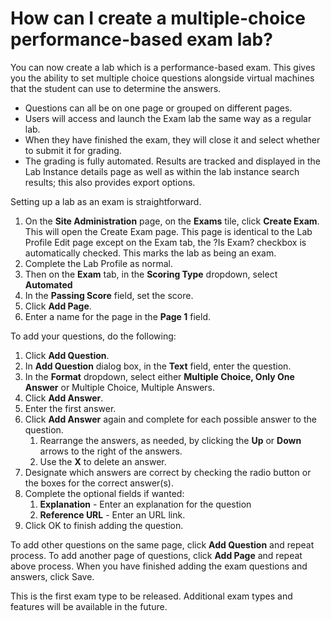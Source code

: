 # How can I create a multiple-choice performance-based exam lab?

You can now create a lab which is a performance-based exam. This gives you the ability to set multiple choice questions alongside virtual machines that the student can use to determine the answers. 

- Questions can all be on one page or grouped on different pages. 
- Users will access and launch the Exam lab the same way as a regular lab. 
- When they have finished the exam, they will close it and select whether to submit it for grading. 
- The grading is fully automated. Results are tracked and displayed in the Lab Instance details page as well as within the lab instance search results; this also provides export options.

Setting up a lab as an exam is straightforward. 
1. On the **Site Administration** page, on the **Exams** tile, click **Create Exam**. This will open the Create Exam page. This page is identical to the Lab Profile Edit page except on the Exam tab, the ?Is Exam? checkbox is automatically checked. This marks the lab as being an exam. 
1. Complete the Lab Profile as normal. 
1. Then on the **Exam** tab, in the **Scoring Type** dropdown, select **Automated** 
1. In the **Passing Score** field, set the score. 
1. Click **Add Page**. 
1. Enter a name for the page in the **Page 1** field. 

To add your questions, do the following:

1. Click **Add Question**.
1. In **Add Question** dialog box, in the **Text** field, enter the question.
1. In the **Format** dropdown, select either **Multiple Choice, Only One Answer** or Multiple Choice, Multiple Answers.
1. Click **Add Answer**.
1. Enter the first answer.
1. Click **Add Answer** again and complete for each possible answer to the question.
    1. Rearrange the answers, as needed, by clicking the **Up** or **Down** arrows to the right of the answers.
    1. Use the **X** to delete an answer.
1. Designate which answers are correct by checking the radio button or the boxes for the correct answer(s).
1. Complete the optional fields if wanted:
    1. **Explanation** - Enter an explanation for the question
    1. **Reference URL** - Enter an URL link.
1. Click OK to finish adding the question.

To add other questions on the same page, click **Add Question** and repeat process. To add another page of questions, click **Add Page** and repeat above process. When you have finished adding the exam questions and answers, click Save.

This is the first exam type to be released. Additional exam types and features will be available in the future.